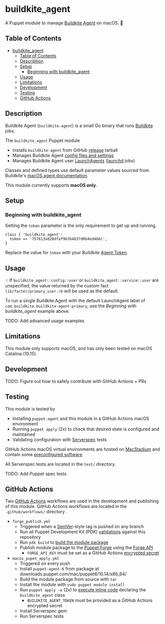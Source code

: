 # buildkite_agent

A Puppet module to manage [Buildkite Agent](https://buildkite.com/docs/agent/v3) on macOS. :apple:

## Table of Contents

- [buildkite_agent](#buildkiteagent)
  - [Table of Contents](#table-of-contents)
  - [Description](#description)
  - [Setup](#setup)
    - [Beginning with buildkite_agent](#beginning-with-buildkiteagent)
  - [Usage](#usage)
  - [Limitations](#limitations)
  - [Development](#development)
  - [Testing](#testing)
  - [GitHub Actions](#github-actions)

## Description

Buildkite Agent (`buildkite-agent`) is a small Go binary that runs [Buildkite](https://buildkite.com) jobs.

The `buildkite_agent` Puppet module

- Installs `buildkite-agent` from GitHub [release](https://github.com/buildkite/agent/releases) tarball
- Manages Buildkite Agent [config files and settings](https://buildkite.com/docs/agent/v3/configuration)
- Manages Buildkite Agent user [LaunchAgents](https://github.com/buildkite/agent/blob/master/templates/launchd_local_with_gui.plist) ([launchd](https://www.launchd.info/) jobs)

Classes and defined types use default parameter values sourced from Buildkite's [macOS agent documentation](https://buildkite.com/docs/agent/v3/osx).

This module currently supports __macOS only__.

## Setup

### Beginning with buildkite_agent

Setting the `token` parameter is the only requirement to get up and running.

```puppet
class { 'buildkite_agent':
  token => '757613ad20dfaf9b7b4b37d0b4ed4b6c',
}
```

Replace the value for `token` with your Buildkite [Agent Token](https://buildkite.com/docs/agent/v3/tokens).

## Usage

:bulb:  If `buildkite_agent::config::user` or `buildkite_agent::service::user` are unspecified, the value returned by the custom fact `lib/facter/primary_user.rb` will be used as the default.

To run a single Buildkite Agent with the default LaunchAgent label of `com.buildkite.buildkite-agent-primary`, use the _Beginning with buildkite_agent_ example above.

TODO: Add advanced usage examples

## Limitations

This module only supports macOS, and has only been tested on macOS Catalina (10.15).

## Development

TODO: Figure out how to safely contribute with GitHub Actions + PRs

## Testing

This module is tested by

- Installing `puppet-agent` and this module in a GitHub Actions macOS environment
- Running `puppet apply` (2x) to check that desired state is configured and maintained
- Validating configuration with [Serverspec](https://serverspec.org/) tests

GitHub Actions macOS virtual environments are hosted on [MacStadium](https://help.github.com/en/actions/reference/virtual-environments-for-github-hosted-runners#cloud-hosts-for-github-hosted-runners) and contain some [preconfigured software](https://help.github.com/en/actions/reference/software-installed-on-github-hosted-runners#macos-1015).

All Serverspec tests are located in the `test/` directory.

TODO: Add Puppet spec tests

## GitHub Actions

Two [GitHub Actions](https://help.github.com/en/actions) workflows are used in the development and publishing of this module. GitHub Actions workflows are located in the `.github/workflows/` directory .

- `forge_publish.yml`
  - Triggered when a [SemVer](https://semver.org/)-style tag is pushed on any branch
  - Run all Puppet Development Kit (PDK) [validations](https://puppet.com/docs/pdk/1.x/pdk_testing.html#validate-module) against this repository
  - Run `pdk build` to [build the module package](https://puppet.com/docs/pdk/1.x/pdk_building_module_packages.html)
  - Publish module package to the [Puppet Forge](https://forge.puppet.com/) using the [Forge API](https://puppet.com/blog/new-forge-api-endpoints-automating-module-management/)
    - `FORGE_API_KEY` must be set as a GitHub Actions [encrypted secret](https://help.github.com/en/actions/configuring-and-managing-workflows/creating-and-storing-encrypted-secrets)
- `macos_pupet_apply.yml`
  - Triggered on every push
  - Install `puppet-agent-6` from package at downloads.puppet.com/mac/puppet6/10.14/x86_64/
  - Build the module package from source with `tar`
  - Install the module with `sudo puppet module install`
  - Run `puppet apply -e` (2x) to [execute inline code](https://www.puppetcookbook.com/posts/simple-adhoc-execution-with-apply-execute.html) declaring the `buildkite_agent` class
    - `BUILDKITE_AGENT_TOKEN` must be provided as a GitHub Actions encrypted secret
  - Install Serverspec gem
  - Run Serverspec tests

